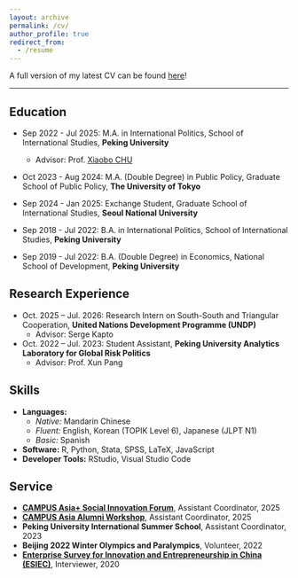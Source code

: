 ```yaml
---
layout: archive
permalink: /cv/
author_profile: true
redirect_from:
  - /resume
---
```


A full version of my latest CV can be found [here](https://CHJY2000.com/files/Jiayi_Chang_Curriculum_Vitae.pdf)!

---

## Education
* Sep 2022 - Jul 2025: M.A. in International Politics, School of International Studies, **Peking University**
  - Advisor: Prof. [Xiaobo CHU](https://www.sis.pku.edu.cn/teachers/chuxiaobo/)
* Oct 2023 - Aug 2024: M.A. (Double Degree) in Public Policy, Graduate School of Public Policy, **The University of Tokyo**
* Sep 2024 - Jan 2025: Exchange Student, Graduate School of International Studies, **Seoul National University**

* Sep 2018 - Jul 2022: B.A. in International Politics, School of International Studies, **Peking University**
* Sep 2019 - Jul 2022: B.A. (Double Degree) in Economics, National School of Development, **Peking University**

## Research Experience

* Oct. 2025 – Jul. 2026: Research Intern on South-South and Triangular Cooperation, **United Nations Development Programme (UNDP)**
  * Advisor: Serge Kapto
* Oct. 2022 – Jul. 2023: Student Assistant, **Peking University Analytics Laboratory for Global Risk Politics**
  * Advisor: Prof. Xun Pang


## Skills
* **Languages:**
  * *Native:* Mandarin Chinese
  * *Fluent:* English, Korean (TOPIK Level 6), Japanese (JLPT N1)
  * *Basic:* Spanish
* **Software:** R, Python, Stata, SPSS, LaTeX, JavaScript
* **Developer Tools:** RStudio, Visual Studio Code


## Service
* [**CAMPUS Asia+ Social Innovation Forum**](https://news.pku.edu.cn/xwzh/5c1e96ded5844e2f8d3abe17f9ee3b4a.htm), Assistant Coordinator, 2025
* [**CAMPUS Asia Alumni Workshop**](https://www.tcs-asia.org/en/board/news_view.php?idx=5996&pNo=8&code=news), Assistant Coordinator, 2025
* **Peking University International Summer School**, Assistant Coordinator, 2023
* **Beijing 2022 Winter Olympics and Paralympics**, Volunteer, 2022
* [**Enterprise Survey for Innovation and Entrepreneurship in China (ESIEC)**](https://www.isss.pku.edu.cn/sjsj/zgqycxcytcesiecxm/index.htm), Interviewer, 2020